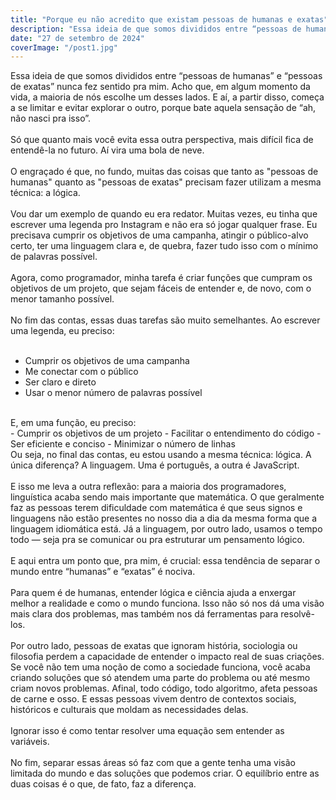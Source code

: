 ```yaml
---
title: "Porque eu não acredito que existam pessoas de humanas e exatas"
description: "Essa ideia de que somos divididos entre “pessoas de humanas” e “pessoas de exatas” nunca fez sentido pra mim."
date: "27 de setembro de 2024"
coverImage: "/post1.jpg"
---
```


Essa ideia de que somos divididos entre “pessoas de humanas” e “pessoas de exatas” nunca fez sentido pra mim. Acho que, em algum momento da vida, a maioria de nós escolhe um desses lados. E aí, a partir disso, começa a se limitar e evitar explorar o outro, porque bate aquela sensação de “ah, não nasci pra isso”.
<br>
<br>
Só que quanto mais você evita essa outra perspectiva, mais difícil fica de entendê-la no futuro. Aí vira uma bola de neve.
<br>
<br>
O engraçado é que, no fundo, muitas das coisas que tanto as "pessoas de humanas" quanto as "pessoas de exatas" precisam fazer utilizam a mesma técnica: a lógica.
<br>
<br>
Vou dar um exemplo de quando eu era redator. Muitas vezes, eu tinha que escrever uma legenda pro Instagram e não era só jogar qualquer frase. Eu precisava cumprir os objetivos de uma campanha, atingir o público-alvo certo, ter uma linguagem clara e, de quebra, fazer tudo isso com o mínimo de palavras possível.
<br>
<br>
Agora, como programador, minha tarefa é criar funções que cumpram os objetivos de um projeto, que sejam fáceis de entender e, de novo, com o menor tamanho possível.
<br>
<br>
No fim das contas, essas duas tarefas são muito semelhantes. Ao escrever uma legenda, eu preciso:
<br>
<br>
- Cumprir os objetivos de uma campanha
- Me conectar com o público
- Ser claro e direto
- Usar o menor número de palavras possível
<br>
E, em uma função, eu preciso:
  <br>
- Cumprir os objetivos de um projeto
- Facilitar o entendimento do código
- Ser eficiente e conciso
- Minimizar o número de linhas
  <br>
  Ou seja, no final das contas, eu estou usando a mesma técnica: lógica. A única diferença? A linguagem. Uma é português, a outra é JavaScript.
  <br>
  <br>
  E isso me leva a outra reflexão: para a maioria dos programadores, linguística acaba sendo mais importante que matemática. O que geralmente faz as pessoas terem dificuldade com matemática é que seus signos e linguagens não estão presentes no nosso dia a dia da mesma forma que a linguagem idiomática está. Já a linguagem, por outro lado, usamos o tempo todo — seja pra se comunicar ou pra estruturar um pensamento lógico.
  <br>
  <br>
  E aqui entra um ponto que, pra mim, é crucial: essa tendência de separar o mundo entre “humanas” e “exatas” é nociva.
  <br>
  <br>
  Para quem é de humanas, entender lógica e ciência ajuda a enxergar melhor a realidade e como o mundo funciona. Isso não só nos dá uma visão mais clara dos problemas, mas também nos dá ferramentas para resolvê-los.
  <br>
  <br>
  Por outro lado, pessoas de exatas que ignoram história, sociologia ou filosofia perdem a capacidade de entender o impacto real de suas criações. Se você não tem uma noção de como a sociedade funciona, você acaba criando soluções que só atendem uma parte do problema ou até mesmo criam novos problemas. Afinal, todo código, todo algoritmo, afeta pessoas de carne e osso. E essas pessoas vivem dentro de contextos sociais, históricos e culturais que moldam as necessidades delas.
  <br>
  <br>
  Ignorar isso é como tentar resolver uma equação sem entender as variáveis.
  <br>
  <br>
  No fim, separar essas áreas só faz com que a gente tenha uma visão limitada do mundo e das soluções que podemos criar. O equilíbrio entre as duas coisas é o que, de fato, faz a diferença.
  <br>
  <br>
  <br>
  <br>
